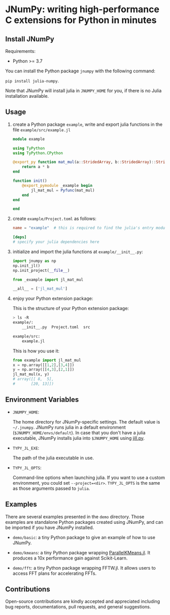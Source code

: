 # JNumPy: writing high-performance C extensions for Python in minutes

## Install JNumPy

Requirements:

- Python >= 3.7

You can install the Python package `jnumpy` with the following command:

`pip install julia-numpy`.

Note that JNumPy will install julia in `JNUMPY_HOME` for you, if there is no Julia installation available.

## Usage

1. create a Python package `example`, write and export julia functions in the file `example/src/example.jl`

    ```julia
    module example

    using TyPython
    using TyPython.CPython

    @export_py function mat_mul(a::StridedArray, b::StridedArray)::StridedArray
        return a * b
    end

    function init()
        @export_pymodule _example begin
            jl_mat_mul = Pyfunc(mat_mul)
        end
    end

    end
    ```

2. create `example/Project.toml` as follows:

    ```toml
    name = "example"  # this is required to find the julia's entry module

    [deps]
    # specify your julia dependencies here
    ```

3. initialize and import the julia functions at `example/__init__.py`:

    ```python
    import jnumpy as np
    np.init_jl()
    np.init_project(__file__)

    from _example import jl_mat_mul

    __all__ = ['jl_mat_mul']
    ```

4. enjoy your Python extension package:


    This is the structure of your Python extension package:

    ```bash
    > ls -R
    example/:
        __init__.py  Project.toml  src

    example/src:
        example.jl
    ```

    This is how you use it:

    ```python
    from example import jl_mat_mul
    x = np.array([[1,2],[3,4]])
    y = np.array([[4,3],[2,1]])
    jl_mat_mul(x, y)
    # array([[ 8,  5],
    #       [20, 13]])
    ```

## Environment Variables

- `JNUMPY_HOME`:

    The home directory for JNumPy-specific settings. The default value is `~/.jnumpy`. JNumPy runs julia in a default environment (`$JNUMPY_HOME/envs/default`). In case that you don't have a julia executable, JNumPy installs julia into `$JNUMPY_HOME` using [jill.py](https://github.com/johnnychen94/jill.py).

- `TYPY_JL_EXE`:

    The path of the julia executable in use.

- `TYPY_JL_OPTS`:

    Command-line options when launching julia. If you want to use a custom environment, you could set `--project=<dir>`. `TYPY_JL_OPTS` is the same as those arguments passed to `julia`.

## Examples

There are several examples presented in the `demo` directory. Those examples are standalone Python packages created using JNumPy, and can be imported if you have JNumPy installed.

- `demo/basic`: a tiny Python package to give an example of how to use JNumPy.

- `demo/kmeans`: a tiny Python package wrapping [ParallelKMeans.jl](https://pydatablog.github.io/ParallelKMeans.jl/stable/). It produces a 10x performance gain against Scikit-Learn.

- `demo/fft`: a tiny Python package wrapping FFTW.jl. It allows users to access FFT plans for accelerating FFTs.

## Contributions

Open-source contributions are kindly accepted and appreciated including bug reports, documentations, pull requests, and general suggestions.

